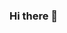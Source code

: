 ### Hi there 👋

<!--
**jessicaagoulart/jessicaagoulart** is a ✨ _special_ ✨ repository because its `README.md` (this file) appears on your GitHub profile.

 ![Snake animation](https://github.com/rafaballerini/rafaballerini/blob/output/github-contribution-grid-snake.svg)

- 🔭 I’m currently working on ...
- 🌱 I’m currently learning ...
- 👯 I’m looking to collaborate on ...
- 🤔 I’m looking for help with ...
- 💬 Ask me about ...
- 📫 How to reach me: ...
- 😄 Pronouns: ...
- ⚡ Fun fact: ...
-->
